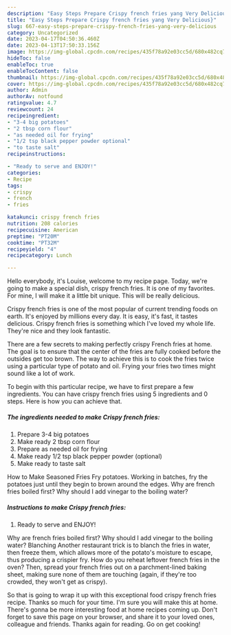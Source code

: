 ```yaml
---
description: "Easy Steps Prepare Crispy french fries yang Very Delicious}"
title: "Easy Steps Prepare Crispy french fries yang Very Delicious}"
slug: 667-easy-steps-prepare-crispy-french-fries-yang-very-delicious
category: Uncategorized
date: 2023-04-17T04:50:36.460Z
date: 2023-04-13T17:50:33.156Z
image: https://img-global.cpcdn.com/recipes/435f78a92e03cc5d/680x482cq70/crispy-french-fries-recipe-main-photo.jpg
hideToc: false
enableToc: true
enableTocContent: false
thumbnail: https://img-global.cpcdn.com/recipes/435f78a92e03cc5d/680x482cq70/crispy-french-fries-recipe-main-photo.jpg
cover: https://img-global.cpcdn.com/recipes/435f78a92e03cc5d/680x482cq70/crispy-french-fries-recipe-main-photo.jpg
author: Admin
authorAv: notfound
ratingvalue: 4.7
reviewcount: 24
recipeingredient:
- "3-4 big potatoes"
- "2 tbsp corn flour"
- "as needed oil for frying"
- "1/2 tsp black pepper powder optional"
- "to taste salt"
recipeinstructions:

- "Ready to serve and ENJOY!"
categories:
- Recipe
tags:
- crispy
- french
- fries

katakunci: crispy french fries 
nutrition: 208 calories
recipecuisine: American
preptime: "PT20M"
cooktime: "PT32M"
recipeyield: "4"
recipecategory: Lunch

---
```



Hello everybody, it's Louise, welcome to my recipe page. Today, we're going to make a special dish, crispy french fries. It is one of my favorites. For mine, I will make it a little bit unique. This will be really delicious.

Crispy french fries is one of the most popular of current trending foods on earth. It's enjoyed by millions every day. It is easy, it's fast, it tastes delicious. Crispy french fries is something which I've loved my whole life. They're nice and they look fantastic.

There are a few secrets to making perfectly crispy French fries at home. The goal is to ensure that the center of the fries are fully cooked before the outsides get too brown. The way to achieve this is to cook the fries twice using a particular type of potato and oil. Frying your fries two times might sound like a lot of work.


To begin with this particular recipe, we have to first prepare a few ingredients. You can have crispy french fries using 5 ingredients and 0 steps. Here is how you can achieve that.

<!--inarticleads1-->

##### The ingredients needed to make Crispy french fries:

1. Prepare 3-4 big potatoes
1. Make ready 2 tbsp corn flour
1. Prepare as needed oil for frying
1. Make ready 1/2 tsp black pepper powder (optional)
1. Make ready to taste salt


How to Make Seasoned Fries Fry potatoes. Working in batches, fry the potatoes just until they begin to brown around the edges. Why are french fries boiled first? Why should I add vinegar to the boiling water? 

<!--inarticleads2-->

##### Instructions to make Crispy french fries:


1. Ready to serve and ENJOY!

Why are french fries boiled first? Why should I add vinegar to the boiling water? Blanching Another restaurant trick is to blanch the fries in water, then freeze them, which allows more of the potato&#39;s moisture to escape, thus producing a crispier fry. How do you reheat leftover french fries in the oven? Then, spread your french fries out on a parchment-lined baking sheet, making sure none of them are touching (again, if they&#39;re too crowded, they won&#39;t get as crispy). 

So that is going to wrap it up with this exceptional food crispy french fries recipe. Thanks so much for your time. I'm sure you will make this at home. There's gonna be more interesting food at home recipes coming up. Don't forget to save this page on your browser, and share it to your loved ones, colleague and friends. Thanks again for reading. Go on get cooking!
